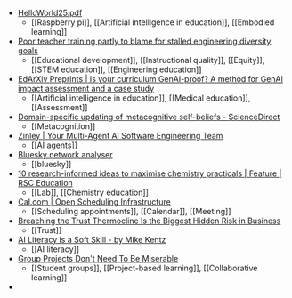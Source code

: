 - [HelloWorld25.pdf](https://assets.ctfassets.net/oshmmv7kdjgm/7libv7GBDRNVQXHLkWuPaY/4baa0ebe7825791bb63421ae2e026902/HelloWorld25.pdf)
	- [[Raspberry pi]], [[Artificial intelligence in education]], [[Embodied learning]]
- [Poor teacher training partly to blame for stalled engineering diversity goals](https://theconversation.com/poor-teacher-training-partly-to-blame-for-stalled-engineering-diversity-goals-236292)
	- [[Educational development]], [[Instructional quality]], [[Equity]], [[STEM education]], [[Engineering education]]
- [EdArXiv Preprints | Is your curriculum GenAI-proof? A method for GenAI impact assessment and a case study](https://osf.io/preprints/edarxiv/cq594)
	- [[Artificial intelligence in education]], [[Medical education]], [[Assessment]]
- [Domain-specific updating of metacognitive self-beliefs - ScienceDirect](https://www.sciencedirect.com/science/article/pii/S0010027724002518#f0025)
	- [[Metacognition]]
- [Zinley | Your Multi-Agent AI Software Engineering Team](https://zinley.com/)
	- [[AI agents]]
- [Bluesky network analyser](https://bsky-follow-finder.theo.io/)
	- [[bluesky]]
- [10 research-informed ideas to maximise chemistry practicals | Feature | RSC Education](https://edu.rsc.org/feature/10-research-informed-ideas-to-maximise-chemistry-practicals/4020152.article)
	- [[Lab]], [[Chemistry education]]
- [Cal.com | Open Scheduling Infrastructure](https://cal.com/)
	- [[Scheduling appointments]], [[Calendar]], [[Meeting]]
- [Breaching the Trust Thermocline Is the Biggest Hidden Risk in Business](https://every.to/p/breaching-the-trust-thermocline-is-the-biggest-hidden-risk-in-business)
	- [[Trust]]
- [AI Literacy is a Soft Skill - by Mike Kentz](https://mikekentz.substack.com/p/ai-literacy-is-a-soft-skill)
	- [[AI literacy]]
- [Group Projects Don't Need To Be Miserable](https://www.insidehighered.com/blogs/just-visiting/group-projects-dont-need-be-miserable)
	- [[Student groups]], [[Project-based learning]], [[Collaborative learning]]
-